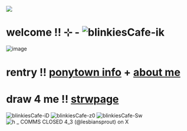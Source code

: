 ![](https://komarev.com/ghpvc/?username=litteryzu&color=641c41&style=for-the-badge&label=PROFILE+VIEWS) 

#  welcome !! ⊹ -  ![blinkiesCafe-ik](https://github.com/user-attachments/assets/3683360d-a7be-4ac7-92c3-a017fb1ecffc)

![image](https://github.com/user-attachments/assets/e9d9f8b5-4330-4a09-a43e-7b29615d5a05)


# rentry !!  [ponytown info](https://rentry.co/yxhpbenr)  +  [about me](https://rentry.co/iwkuoa5h) 

# draw 4 me !! [strwpage](https://yzuwi.straw.page)



![blinkiesCafe-iD](https://github.com/user-attachments/assets/d0891f7a-7475-4450-9687-c7d34cc70e2d)  ![blinkiesCafe-z0](https://github.com/user-attachments/assets/52a5be27-51bc-46c0-90fd-14d4fae3d05e)  ![blinkiesCafe-Sw](https://github.com/user-attachments/assets/506826cd-70fe-4b7d-ab35-81ef39a35e8c)
![h _ COMMS CLOSED 4_3 (@lesbiansprout) on X](https://github.com/user-attachments/assets/1be9a34b-1303-48d7-a955-a52342e8ac1a)














